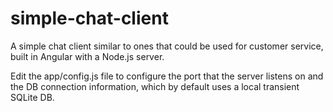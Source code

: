 # simple-chat-client

A simple chat client similar to ones that could be used for customer service, built in Angular with a Node.js server. 

Edit the app/config.js file to configure the port that the server listens on and the DB connection information, which by default uses a local transient SQLite DB.
